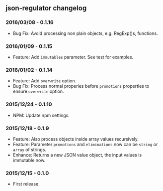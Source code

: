 ## json-regulator changelog

### 2016/03/08 - 0.1.16

* Bug Fix: Avoid processing non plain objects, e.g. RegExp()s, functions.

### 2016/01/09 - 0.1.15

* Feature: Add `immutables` parameter. See test for examples.

### 2016/01/02 - 0.1.14

* Feature: Add `overwrite` option.
* Bug Fix: Process normal properies before `promotions` properties to ensure `overwrite` option.

### 2015/12/24 - 0.1.10

* NPM: Update npm settings.

### 2015/12/18 - 0.1.9

* Feature: Also process objects inside array values recursively.
* Feature: Parameter `promotions` and `eliminations` now can be `string` or `array` of strings.
* Enhance: Returns a new JSON value object, the input values is immutable now.

### 2015/12/15 - 0.1.0

* First release.
